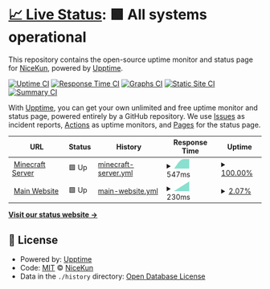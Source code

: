 # [📈 Live Status](https://status.aqurusmc.xyz): <!--live status--> **🟩 All systems operational**

This repository contains the open-source uptime monitor and status page for [NiceKun](nicekun.dev), powered by [Upptime](https://github.com/upptime/upptime).

[![Uptime CI](https://github.com/CcNicebruh/aqurusstatuspage/workflows/Uptime%20CI/badge.svg)](https://github.com/CcNicebruh/aqurusstatuspage/actions?query=workflow%3A%22Uptime+CI%22)
[![Response Time CI](https://github.com/CcNicebruh/aqurusstatuspage/workflows/Response%20Time%20CI/badge.svg)](https://github.com/CcNicebruh/aqurusstatuspage/actions?query=workflow%3A%22Response+Time+CI%22)
[![Graphs CI](https://github.com/CcNicebruh/aqurusstatuspage/workflows/Graphs%20CI/badge.svg)](https://github.com/CcNicebruh/aqurusstatuspage/actions?query=workflow%3A%22Graphs+CI%22)
[![Static Site CI](https://github.com/CcNicebruh/aqurusstatuspage/workflows/Static%20Site%20CI/badge.svg)](https://github.com/CcNicebruh/aqurusstatuspage/actions?query=workflow%3A%22Static+Site+CI%22)
[![Summary CI](https://github.com/CcNicebruh/aqurusstatuspage/workflows/Summary%20CI/badge.svg)](https://github.com/CcNicebruh/aqurusstatuspage/actions?query=workflow%3A%22Summary+CI%22)

With [Upptime](https://upptime.js.org), you can get your own unlimited and free uptime monitor and status page, powered entirely by a GitHub repository. We use [Issues](https://github.com/CcNicebruh/aqurusstatuspage/issues) as incident reports, [Actions](https://github.com/CcNicebruh/aqurusstatuspage/actions) as uptime monitors, and [Pages](https://status.aqurusmc.xyz) for the status page.

<!--start: status pages-->
<!-- This summary is generated by Upptime (https://github.com/upptime/upptime) -->
<!-- Do not edit this manually, your changes will be overwritten -->
<!-- prettier-ignore -->
| URL | Status | History | Response Time | Uptime |
| --- | ------ | ------- | ------------- | ------ |
| <img alt="" src="https://icons.duckduckgo.com/ip3/play.aqurusmc.xyz.ico" height="13"> [Minecraft Server](http://play.aqurusmc.xyz) | 🟩 Up | [minecraft-server.yml](https://github.com/CcNicebruh/aqurusstatuspage/commits/HEAD/history/minecraft-server.yml) | <details><summary><img alt="Response time graph" src="./graphs/minecraft-server/response-time-week.png" height="20"> 547ms</summary><br><a href="https://status.aqurusmc.xyz/history/minecraft-server"><img alt="Response time 547" src="https://img.shields.io/endpoint?url=https%3A%2F%2Fraw.githubusercontent.com%2FCcNicebruh%2Faqurusstatuspage%2FHEAD%2Fapi%2Fminecraft-server%2Fresponse-time.json"></a><br><a href="https://status.aqurusmc.xyz/history/minecraft-server"><img alt="24-hour response time 547" src="https://img.shields.io/endpoint?url=https%3A%2F%2Fraw.githubusercontent.com%2FCcNicebruh%2Faqurusstatuspage%2FHEAD%2Fapi%2Fminecraft-server%2Fresponse-time-day.json"></a><br><a href="https://status.aqurusmc.xyz/history/minecraft-server"><img alt="7-day response time 547" src="https://img.shields.io/endpoint?url=https%3A%2F%2Fraw.githubusercontent.com%2FCcNicebruh%2Faqurusstatuspage%2FHEAD%2Fapi%2Fminecraft-server%2Fresponse-time-week.json"></a><br><a href="https://status.aqurusmc.xyz/history/minecraft-server"><img alt="30-day response time 547" src="https://img.shields.io/endpoint?url=https%3A%2F%2Fraw.githubusercontent.com%2FCcNicebruh%2Faqurusstatuspage%2FHEAD%2Fapi%2Fminecraft-server%2Fresponse-time-month.json"></a><br><a href="https://status.aqurusmc.xyz/history/minecraft-server"><img alt="1-year response time 547" src="https://img.shields.io/endpoint?url=https%3A%2F%2Fraw.githubusercontent.com%2FCcNicebruh%2Faqurusstatuspage%2FHEAD%2Fapi%2Fminecraft-server%2Fresponse-time-year.json"></a></details> | <details><summary><a href="https://status.aqurusmc.xyz/history/minecraft-server">100.00%</a></summary><a href="https://status.aqurusmc.xyz/history/minecraft-server"><img alt="All-time uptime 100.00%" src="https://img.shields.io/endpoint?url=https%3A%2F%2Fraw.githubusercontent.com%2FCcNicebruh%2Faqurusstatuspage%2FHEAD%2Fapi%2Fminecraft-server%2Fuptime.json"></a><br><a href="https://status.aqurusmc.xyz/history/minecraft-server"><img alt="24-hour uptime 100.00%" src="https://img.shields.io/endpoint?url=https%3A%2F%2Fraw.githubusercontent.com%2FCcNicebruh%2Faqurusstatuspage%2FHEAD%2Fapi%2Fminecraft-server%2Fuptime-day.json"></a><br><a href="https://status.aqurusmc.xyz/history/minecraft-server"><img alt="7-day uptime 100.00%" src="https://img.shields.io/endpoint?url=https%3A%2F%2Fraw.githubusercontent.com%2FCcNicebruh%2Faqurusstatuspage%2FHEAD%2Fapi%2Fminecraft-server%2Fuptime-week.json"></a><br><a href="https://status.aqurusmc.xyz/history/minecraft-server"><img alt="30-day uptime 100.00%" src="https://img.shields.io/endpoint?url=https%3A%2F%2Fraw.githubusercontent.com%2FCcNicebruh%2Faqurusstatuspage%2FHEAD%2Fapi%2Fminecraft-server%2Fuptime-month.json"></a><br><a href="https://status.aqurusmc.xyz/history/minecraft-server"><img alt="1-year uptime 100.00%" src="https://img.shields.io/endpoint?url=https%3A%2F%2Fraw.githubusercontent.com%2FCcNicebruh%2Faqurusstatuspage%2FHEAD%2Fapi%2Fminecraft-server%2Fuptime-year.json"></a></details>
| <img alt="" src="https://icons.duckduckgo.com/ip3/aqurusmc.xyz.ico" height="13"> [Main Website](https://aqurusmc.xyz) | 🟩 Up | [main-website.yml](https://github.com/CcNicebruh/aqurusstatuspage/commits/HEAD/history/main-website.yml) | <details><summary><img alt="Response time graph" src="./graphs/main-website/response-time-week.png" height="20"> 230ms</summary><br><a href="https://status.aqurusmc.xyz/history/main-website"><img alt="Response time 230" src="https://img.shields.io/endpoint?url=https%3A%2F%2Fraw.githubusercontent.com%2FCcNicebruh%2Faqurusstatuspage%2FHEAD%2Fapi%2Fmain-website%2Fresponse-time.json"></a><br><a href="https://status.aqurusmc.xyz/history/main-website"><img alt="24-hour response time 230" src="https://img.shields.io/endpoint?url=https%3A%2F%2Fraw.githubusercontent.com%2FCcNicebruh%2Faqurusstatuspage%2FHEAD%2Fapi%2Fmain-website%2Fresponse-time-day.json"></a><br><a href="https://status.aqurusmc.xyz/history/main-website"><img alt="7-day response time 230" src="https://img.shields.io/endpoint?url=https%3A%2F%2Fraw.githubusercontent.com%2FCcNicebruh%2Faqurusstatuspage%2FHEAD%2Fapi%2Fmain-website%2Fresponse-time-week.json"></a><br><a href="https://status.aqurusmc.xyz/history/main-website"><img alt="30-day response time 230" src="https://img.shields.io/endpoint?url=https%3A%2F%2Fraw.githubusercontent.com%2FCcNicebruh%2Faqurusstatuspage%2FHEAD%2Fapi%2Fmain-website%2Fresponse-time-month.json"></a><br><a href="https://status.aqurusmc.xyz/history/main-website"><img alt="1-year response time 230" src="https://img.shields.io/endpoint?url=https%3A%2F%2Fraw.githubusercontent.com%2FCcNicebruh%2Faqurusstatuspage%2FHEAD%2Fapi%2Fmain-website%2Fresponse-time-year.json"></a></details> | <details><summary><a href="https://status.aqurusmc.xyz/history/main-website">2.07%</a></summary><a href="https://status.aqurusmc.xyz/history/main-website"><img alt="All-time uptime 2.07%" src="https://img.shields.io/endpoint?url=https%3A%2F%2Fraw.githubusercontent.com%2FCcNicebruh%2Faqurusstatuspage%2FHEAD%2Fapi%2Fmain-website%2Fuptime.json"></a><br><a href="https://status.aqurusmc.xyz/history/main-website"><img alt="24-hour uptime 2.07%" src="https://img.shields.io/endpoint?url=https%3A%2F%2Fraw.githubusercontent.com%2FCcNicebruh%2Faqurusstatuspage%2FHEAD%2Fapi%2Fmain-website%2Fuptime-day.json"></a><br><a href="https://status.aqurusmc.xyz/history/main-website"><img alt="7-day uptime 2.07%" src="https://img.shields.io/endpoint?url=https%3A%2F%2Fraw.githubusercontent.com%2FCcNicebruh%2Faqurusstatuspage%2FHEAD%2Fapi%2Fmain-website%2Fuptime-week.json"></a><br><a href="https://status.aqurusmc.xyz/history/main-website"><img alt="30-day uptime 2.07%" src="https://img.shields.io/endpoint?url=https%3A%2F%2Fraw.githubusercontent.com%2FCcNicebruh%2Faqurusstatuspage%2FHEAD%2Fapi%2Fmain-website%2Fuptime-month.json"></a><br><a href="https://status.aqurusmc.xyz/history/main-website"><img alt="1-year uptime 2.07%" src="https://img.shields.io/endpoint?url=https%3A%2F%2Fraw.githubusercontent.com%2FCcNicebruh%2Faqurusstatuspage%2FHEAD%2Fapi%2Fmain-website%2Fuptime-year.json"></a></details>

<!--end: status pages-->

[**Visit our status website →**](https://status.aqurusmc.xyz)

## 📄 License

- Powered by: [Upptime](https://github.com/upptime/upptime)
- Code: [MIT](./LICENSE) © [NiceKun](nicekun.dev)
- Data in the `./history` directory: [Open Database License](https://opendatacommons.org/licenses/odbl/1-0/)
